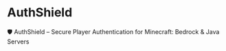 # AuthShield
🛡️ AuthShield – Secure Player Authentication for Minecraft: Bedrock &amp; Java Servers
